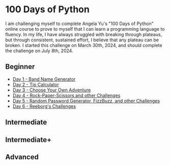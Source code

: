 <h1>100 Days of Python</h1>

I am challenging myself to complete Angela Yu's "100 Days of Python" online course to prove to myself that I can learn a programming language to fluency. In my life, I have always struggled with breaking through plateaus, but through consistent, sustained effort, I believe that any plateau can be broken. I started this challenge on March 30th, 2024, and should complete the challenge on July 8th, 2024.

<h2>Beginner</h2>

- [Day 1 - Band Name Generator](https://github.com/quinnanderson1/100DaysofPython/blob/main/AllDays/Day1/Day1.md)
- [Day 2 - Tip Calculator](https://github.com/quinnanderson1/100DaysofPython/blob/main/AllDays/Day2/Day2.md)
- [Day 3 - Choose Your Own Adventure](https://github.com/quinnanderson1/100DaysofPython/blob/main/AllDays/Day3/Day3.md)
- [Day 4 - Rock-Paper-Scissors and other Challenges](https://github.com/quinnanderson1/100DaysofPython/blob/main/AllDays/Day4/Day4.md)
- [Day 5 - Random Password Generator, FizzBuzz, and other Challenges](https://github.com/quinnanderson1/100DaysofPython/blob/main/AllDays/Day5/Day5.md)
- [Day 6 - Reeborg's Challenges](https://github.com/quinnanderson1/100DaysofPython/blob/main/AllDays/Day6/Day6.md)

<h2>Intermediate</h2>

<h2>Intermediate+</h2>

<h2>Advanced</h2>
